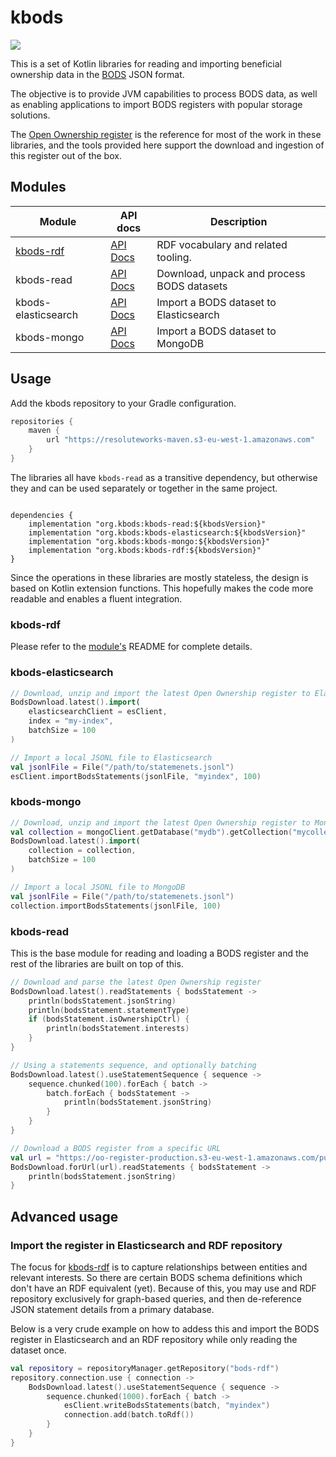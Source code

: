 # kbods

[![](https://img.shields.io/github/v/release/cosmin-marginean/kbods?display_name=tag)](https://github.com/cosmin-marginean/kbods/releases)

This is a set of Kotlin libraries for reading and importing beneficial ownership data
in the [BODS](https://standard.openownership.org) JSON format.

The objective is to provide JVM capabilities to process BODS data, as well as enabling applications to import BODS registers with
popular storage solutions.

The [Open Ownership register](https://register.openownership.org/download) is the reference for most of the work in these libraries, and
the tools provided here support the download and ingestion of this register out of the box.

## Modules

| Module | API docs | Description|
| --- | --- | --- |
| [kbods-rdf](kbods-rdf) | [API Docs](https://cosmin-marginean.github.io/kbods/dokka/kbods-rdf) | RDF vocabulary and related tooling. |
| kbods-read | [API Docs](https://cosmin-marginean.github.io/kbods/dokka/kbods-read) | Download, unpack and process BODS datasets |
| kbods-elasticsearch | [API Docs](https://cosmin-marginean.github.io/kbods/dokka/kbods-elasticsearch) | Import a BODS dataset to Elasticsearch |
| kbods-mongo | [API Docs](https://cosmin-marginean.github.io/kbods/dokka/kbods-mongo) | Import a BODS dataset to MongoDB |

## Usage

Add the kbods repository to your Gradle configuration.

```groovy
repositories {
    maven {
        url "https://resoluteworks-maven.s3-eu-west-1.amazonaws.com"
    }
}
```

The libraries all have `kbods-read` as a transitive dependency, but otherwise they and can be used separately or together in the same project.

```shell

dependencies {
    implementation "org.kbods:kbods-read:${kbodsVersion}"
    implementation "org.kbods:kbods-elasticsearch:${kbodsVersion}"
    implementation "org.kbods:kbods-mongo:${kbodsVersion}"
    implementation "org.kbods:kbods-rdf:${kbodsVersion}"
}
```

Since the operations in these libraries are mostly stateless, the design is based on Kotlin extension functions. This
hopefully makes the code more readable and enables a fluent integration.  

### kbods-rdf
Please refer to the [module's](kbods-rdf) README for complete details.

### kbods-elasticsearch
```kotlin
// Download, unzip and import the latest Open Ownership register to Elasticsearch
BodsDownload.latest().import(
    elasticsearchClient = esClient,
    index = "my-index",
    batchSize = 100
)

// Import a local JSONL file to Elasticsearch
val jsonlFile = File("/path/to/statemenets.jsonl")
esClient.importBodsStatements(jsonlFile, "myindex", 100)
```

### kbods-mongo
```kotlin
// Download, unzip and import the latest Open Ownership register to MongoDB
val collection = mongoClient.getDatabase("mydb").getCollection("mycollection")
BodsDownload.latest().import(
    collection = collection,
    batchSize = 100
)

// Import a local JSONL file to MongoDB
val jsonlFile = File("/path/to/statemenets.jsonl")
collection.importBodsStatements(jsonlFile, 100)
```

### kbods-read
This is the base module for reading and loading a BODS register and the rest of the libraries
are built on top of this.

```kotlin
// Download and parse the latest Open Ownership register
BodsDownload.latest().readStatements { bodsStatement ->
    println(bodsStatement.jsonString)
    println(bodsStatement.statementType)
    if (bodsStatement.isOwnershipCtrl) {
        println(bodsStatement.interests)
    }
}

// Using a statements sequence, and optionally batching
BodsDownload.latest().useStatementSequence { sequence ->
    sequence.chunked(100).forEach { batch ->
        batch.forEach { bodsStatement ->
            println(bodsStatement.jsonString)
        }
    }
}

// Download a BODS register from a specific URL
val url = "https://oo-register-production.s3-eu-west-1.amazonaws.com/public/exports/statements.2023-02-01T14:23:22Z.jsonl.gz"
BodsDownload.forUrl(url).readStatements { bodsStatement ->
    println(bodsStatement.jsonString)
}
```

## Advanced usage
### Import the register in Elasticsearch and RDF repository
The focus for [kbods-rdf](kbods-rdf) is to capture relationships between entities and relevant interests.
So there are certain BODS schema definitions which don't have an RDF equivalent (yet).
Because of this, you may use and RDF repository exclusively for graph-based queries, and then
de-reference JSON statement details from a primary database.

Below is a very crude example on how to addess this and import the BODS register in Elasticsearch
and an RDF repository while only reading the dataset once.

```kotlin
val repository = repositoryManager.getRepository("bods-rdf")
repository.connection.use { connection ->
    BodsDownload.latest().useStatementSequence { sequence ->
        sequence.chunked(1000).forEach { batch ->
            esClient.writeBodsStatements(batch, "myindex")
            connection.add(batch.toRdf())
        }
    }
}
```
